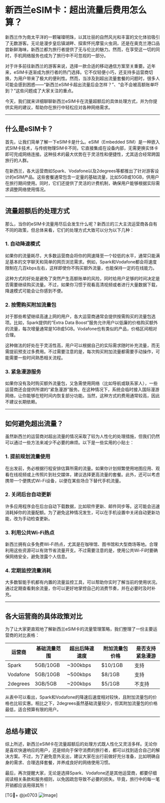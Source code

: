# 新西兰eSIM卡：超出流量后费用怎么算？

新西兰作为南太平洋的一颗璀璨明珠，以其壮丽的自然风光和丰富的文化体验吸引了无数游客。无论是漫步皇后镇湖畔、探索怀托摩萤火虫洞，还是在奥克兰港口品尝新鲜海味，新西兰都为旅行者提供了无与伦比的魅力。然而，在享受这一切的同时，手机网络服务也成为了旅行中不可忽视的一部分。

对于许多前往新西兰的游客来说，选择一款合适的移动通信方案至关重要。近年来，eSIM卡逐渐成为旅行者的热门选择。它不仅轻便小巧，还支持多运营商切换，为用户带来了极大的便利性。然而，当涉及到超出流量套餐的问题时，很多人可能会感到困惑——“新西兰eSIM卡超出流量后会怎样？”、“会不会被高额账单吓到？”这些问题成了大家关注的重点。

今天，我们就来详细聊聊新西兰eSIM卡在流量超额后的具体处理方式，并为你提供实用的建议，帮助你在旅行中轻松应对各种网络需求。

---

## 什么是eSIM卡？

首先，让我们简单了解一下eSIM卡是什么。eSIM（Embedded SIM）是一种嵌入式SIM卡技术，与传统物理SIM卡不同，它直接集成在设备内部，无需更换实体卡即可完成网络连接。这种技术的最大优势在于灵活性和便捷性，尤其适合经常跨国旅行的人群。

在新西兰，各大运营商如Spark、Vodafone以及2degrees等都推出了针对游客设计的eSIM产品。这些套餐通常包含一定量的基础流量，比如5GB或10GB，供用户在旅行期间使用。同时，它们还提供了灵活的计费机制，确保用户能够根据实际需求调整网络使用情况。

---

## 流量超额后的处理方式

那么，当你的eSIM卡流量用尽后会发生什么呢？新西兰的三大主流运营商各自有不同的政策，但总体来看，它们的处理方式大致可以分为以下几种：

### 1. **自动降速模式**
   如果你的流量耗尽，大多数运营商会将你的网速降至一个较低的水平，通常只能满足基本的文字聊天和简单的网页浏览需求。例如，Spark和Vodafone都会将速度限制在几百kbps左右，这样即使你不购买额外流量，也能保持一定的在线能力。

   这种方式的好处是避免了突然产生高额账单的风险，同时给用户足够的时间决定是否需要继续购买流量。不过，如果你习惯于观看高清视频或者进行大量数据下载，降速模式可能会让你感到不便。

### 2. **按需购买附加流量包**
   对于那些希望继续高速上网的用户，各大运营商通常会提供按需购买的流量包选项。比如，Spark提供的“Extra Data Boost”服务允许用户以低廉的价格购买额外的流量，每次增量通常是1GB或5GB。Vodafone也有类似的产品，价格区间相对合理。

   这种做法的好处在于灵活性高，用户可以根据自己的实际需求随时补充流量，而无需提前预支过多费用。不过需要注意的是，每次购买附加流量都需要手动操作，可能需要一些时间熟悉相关流程。

### 3. **紧急漫游服务**
   如果你没有及时购买额外流量包，又急需使用网络（比如导航或联系家人），一些运营商还会提供所谓的“紧急漫游”服务。在这种情况下，系统会临时接入国际漫游网络，让你能够在短时间内恢复部分功能。当然，这种方式的费用通常较高，因此不建议长期依赖。

---

## 如何避免超出流量？

虽然新西兰的运营商对超出流量的情况采取了较为人性化的处理措施，但我们仍然可以通过一些方法来减少不必要的麻烦。以下是一些实用的小贴士：

### 1. **提前规划流量使用**
   在出发前，务必根据行程安排估算所需的流量。如果你计划频繁使用地图应用、观看在线视频或上传照片到社交媒体，建议选择更高流量的套餐。此外，还可以考虑携带一个便携式Wi-Fi设备，以便在某些场合下替代手机流量。

### 2. **关闭后台自动更新**
   许多应用程序会在后台自动下载数据，比如软件更新、邮件同步等。这可能会迅速消耗掉你的流量配额。为了避免这种情况发生，可以在手机设置中关闭自动更新功能，改为手动检查更新。

### 3. **利用公共Wi-Fi热点**
   新西兰拥有众多免费Wi-Fi热点，尤其是在咖啡馆、图书馆和大型商场等地。合理利用这些资源可以有效节省流量开支。不过需要注意的是，使用公共Wi-Fi时要确保网络安全，避免泄露个人信息。

### 4. **定期监控流量消耗**
   大多数智能手机都有内置的流量监控工具，可以帮助你实时了解当前的使用状况。通过定期查看剩余流量，你可以更好地掌控自己的消费节奏，并在必要时及时补充。

---

## 各大运营商的具体政策对比

为了让大家更直观地了解新西兰eSIM卡的流量管理策略，我们整理了一份主要运营商的对比表格：

| 运营商     | 基础流量范围 | 超出后降速速度 | 附加流量包价格   | 是否支持紧急漫游 |
|------------|--------------|----------------|------------------|------------------|
| Spark      | 5GB/10GB     | ~300kbps       | $10/1GB         | 支持             |
| Vodafone   | 5GB/10GB     | ~500kbps       | $8/1GB          | 支持             |
| 2degrees   | 3GB/5GB      | ~200kbps       | $5/1GB          | 不支持           |

从表中可以看出，Spark和Vodafone的降速后速度相对较快，且附加流量包的价格也比较实惠。相比之下，2degrees虽然基础流量较少，但其附加流量包的价格最低，适合预算有限的用户。

---

## 总结与建议

综上所述，新西兰eSIM卡在流量超额后的处理方式既人性化又灵活多样。无论你是喜欢快速响应的用户，还是倾向于保守消费的旅行者，都可以找到适合自己的解决方案。不过，为了避免意外支出，建议大家在出行前做好充分准备，比如明确自身的需求、合理选择套餐，并养成良好的网络使用习惯。

最后，再次提醒大家，无论是选择Spark、Vodafone还是其他运营商，都要仔细阅读相关条款和服务细则，以免因疏忽导致不必要的损失。毕竟，旅行中的每一笔开销都应该用得其所！

[TG💪+ @jx0703 ![Image](https://github.com/user-attachments/assets/dbca1d08-cadb-493c-b0ec-ad6f7a83f270)]